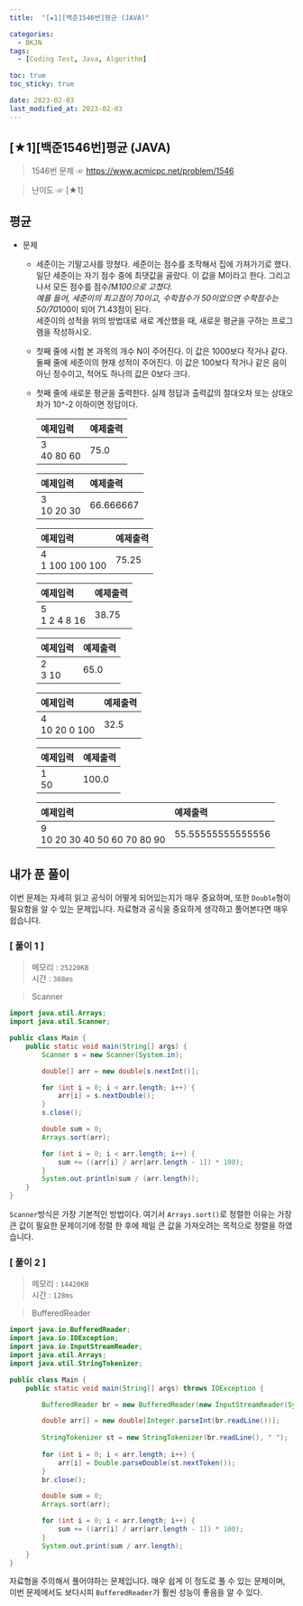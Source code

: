 ```yaml
---
title:  "[★1][백준1546번]평균 (JAVA)" 

categories:
  - BKJN
tags:
  - [Coding Test, Java, Algorithm]

toc: true
toc_sticky: true

date: 2023-02-03
last_modified_at: 2023-02-03
---
```

[★1][백준1546번]평균 (JAVA)
----
> 1546번 문제 ☞ <https://www.acmicpc.net/problem/1546> 

> 난이도 ☞ [★1]
  
## 평균
  
- 문제
  - 세준이는 기말고사를 망쳤다. 세준이는 점수를 조작해서 집에 가져가기로 했다. 일단 세준이는 자기 점수 중에 최댓값을 골랐다. 이 값을 M이라고 한다. 그리고 나서 모든 점수를 점수/M*100으로 고쳤다.<br>예를 들어, 세준이의 최고점이 70이고, 수학점수가 50이었으면 수학점수는 50/70*100이 되어 71.43점이 된다.<br>세준이의 성적을 위의 방법대로 새로 계산했을 때, 새로운 평균을 구하는 프로그램을 작성하시오.
  - 첫째 줄에 시험 본 과목의 개수 N이 주어진다. 이 값은 1000보다 작거나 같다. 둘째 줄에 세준이의 현재 성적이 주어진다. 이 값은 100보다 작거나 같은 음이 아닌 정수이고, 적어도 하나의 값은 0보다 크다.
  - 첫째 줄에 새로운 평균을 출력한다. 실제 정답과 출력값의 절대오차 또는 상대오차가 10^-2 이하이면 정답이다.
    
	|예제입력|예제출력|
	|:--|:--|
	|3<br>40 80 60|75.0|

	|예제입력|예제출력|
	|:--|:--|
	|3<br>10 20 30|66.666667|

	|예제입력|예제출력|
	|:--|:--|
	|4<br>1 100 100 100|75.25|

	|예제입력|예제출력|
	|:--|:--|
	|5<br>1 2 4 8 16|38.75|

	|예제입력|예제출력|
	|:--|:--|
	|2<br>3 10|65.0|

	|예제입력|예제출력|
	|:--|:--|
	|4<br>10 20 0 100|32.5|

	|예제입력|예제출력|
	|:--|:--|
	|1<br>50|100.0|

	|예제입력|예제출력|
	|:--|:--|
	|9<br>10 20 30 40 50 60 70 80 90|55.55555555555556|


## 내가 푼 풀이  
이번 문제는 자세히 읽고 공식이 어떻게 되어있는지가 매우 중요하며, 또한 `Double`형이 필요함을 알 수 있는 문제입니다. 자료형과 공식을 중요하게 생각하고 풀어본다면 매우 쉽습니다. 

### [ 풀이 1 ]

>메모리 : `25220KB`  
>시간 : `368ms`  

>Scanner
  
```java
import java.util.Arrays;
import java.util.Scanner;

public class Main {
	public static void main(String[] args) {
		Scanner s = new Scanner(System.in);

		double[] arr = new double[s.nextInt()];

		for (int i = 0; i < arr.length; i++) {
			arr[i] = s.nextDouble();
		}
		s.close();

		double sum = 0;
		Arrays.sort(arr);

		for (int i = 0; i < arr.length; i++) {
			sum += ((arr[i] / arr[arr.length - 1]) * 100);
		}
		System.out.println(sum / (arr.length));
	}
}
```
`Scanner`방식은 가장 기본적인 방법이다. 여기서 `Arrays.sort()`로 정렬한 이유는 가장 큰 값이 필요한 문제이기에 정렬 한 후에 제일 큰 값을 가져오려는 목적으로 정렬을 하였습니다. 
### [ 풀이 2 ]  
>메모리 : `14420KB`  
>시간 : `128ms`  
  
>BufferedReader
  
```java
import java.io.BufferedReader;
import java.io.IOException;
import java.io.InputStreamReader;
import java.util.Arrays;
import java.util.StringTokenizer;

public class Main {
	public static void main(String[] args) throws IOException {

		BufferedReader br = new BufferedReader(new InputStreamReader(System.in));

		double arr[] = new double[Integer.parseInt(br.readLine())];
		
		StringTokenizer st = new StringTokenizer(br.readLine(), " ");
		
		for (int i = 0; i < arr.length; i++) {
			arr[i] = Double.parseDouble(st.nextToken());
		}
		br.close();

		double sum = 0;
		Arrays.sort(arr);

		for (int i = 0; i < arr.length; i++) {
			sum += ((arr[i] / arr[arr.length - 1]) * 100);
		}
		System.out.print(sum / arr.length);
	}
}
```
자료형을 주의해서 풀어야하는 문제입니다. 매우 쉽게 이 정도로 풀 수 있는 문제이며, 이번 문제에서도 보다시피 `BufferedReader`가 훨씬 성능이 좋음을 알 수 있다.